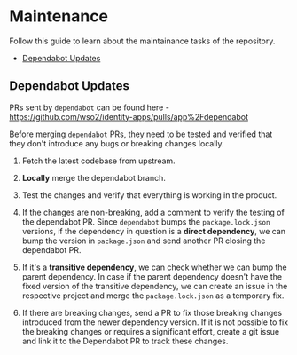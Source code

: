 # Maintenance

Follow this guide to learn about the maintainance tasks of the repository.

* [Dependabot Updates](#dependabot-updates)

## Dependabot Updates

PRs sent by `dependabot` can be found here - https://github.com/wso2/identity-apps/pulls/app%2Fdependabot

Before merging `dependabot` PRs, they need to be tested and verified that they don't introduce any bugs or breaking changes locally.

1. Fetch the latest codebase from upstream.

2. **Locally** merge the dependabot branch.

3. Test the changes and verify that everything is working in the product.

4. If the changes are non-breaking, add a comment to verify the testing of the dependabot PR. Since `dependabot` bumps the `package.lock.json` versions, if the dependency in question is a **direct dependency**, we can bump the version in `package.json`  and send another PR closing the dependabot PR.

5. If it's a **transitive dependency**, we can check whether we can bump the parent dependency. In case if the parent dependency doesn't have the fixed version of the transitive dependency, we can create an issue in the respective project and merge the `package.lock.json` as a temporary fix.

5. If there are breaking changes, send a PR to fix those breaking changes introduced from the newer dependency version. If it is not possible to fix the breaking changes or requires a significant effort, create a git issue and link it to the Dependabot PR to track these changes.

